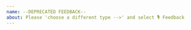 ```yaml
---
name: --DEPRECATED FEEDBACK--
about: Please 'choose a different type -->' and select 🎙️ Feedback
---
```

